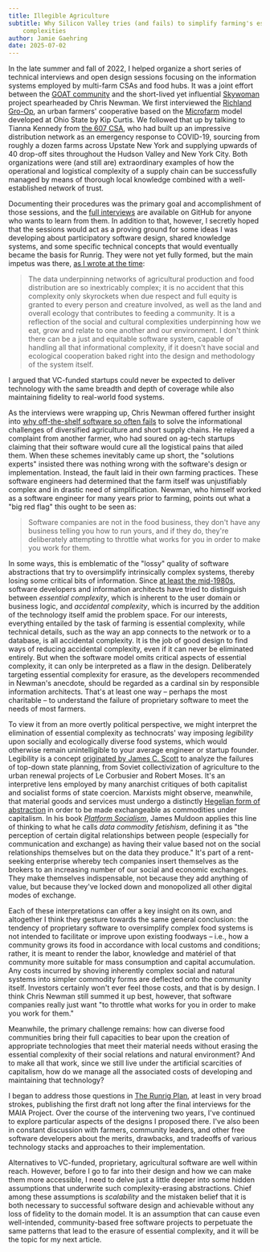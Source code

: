 ```yaml
---
title: Illegible Agriculture
subtitle: Why Silicon Valley tries (and fails) to simplify farming's essential
    complexities
author: Jamie Gaehring
date: 2025-07-02
---
```


In the late summer and fall of 2022, I helped organize a short series of
technical interviews and open design sessions focusing on the information
systems employed by multi-farm CSAs and food hubs. It was a joint effort between
the [GOAT community] and the short-lived yet influential [Skywoman] project
spearheaded by Chris Newman. We first interviewed the [Richland Gro-Op], an
urban farmers' cooperative based on the [Microfarm] model developed at Ohio
State by Kip Curtis. We followed that up by talking to Tianna Kennedy from [the
607 CSA], who had built up an impressive distribution network as an emergency
response to COVID-19, sourcing from roughly a dozen farms across Upstate New
York and supplying upwards of 40 drop-off sites throughout the Hudson Valley and
New York City. Both organizations were (and still are) extraordinary examples of
how the operational and logistical complexity of a supply chain can be
successfully managed by means of thorough local knowledge combined with a
well-established network of trust.

Documenting their procedures was the primary goal and accomplishment of those
sessions, and the [full interviews] are available on GitHub for anyone who wants
to learn from them. In addition to that, however, I secretly hoped that the
sessions would act as a proving ground for some ideas I was developing about
participatory software design, shared knowledge systems, and some specific
technical concepts that would eventually became the basis for Runrig. They were
not yet fully formed, but the main impetus was there, [as I wrote at the time]:

> The data underpinning networks of agricultural production and food
> distribution are so inextricably complex; it is no accident that this
> complexity only skyrockets when due respect and full equity is granted to
> every person and creature involved, as well as the land and overall ecology
> that contributes to feeding a community. It is a reflection of the social and
> cultural complexities underpinning how we eat, grow and relate to one another
> and our environment. I don't think there can be a just and equitable software
> system, capable of handling all that informational complexity, if it doesn't
> have social and ecological cooperation baked right into the design and
> methodology of the system itself.

I argued that VC-funded startups could never be expected to deliver technology
with the same breadth and depth of coverage while also maintaining fidelity to
real-world food systems.

As the interviews were wrapping up, Chris Newman offered further insight into
[why off-the-shelf software so often fails] to solve the informational
challenges of diversified agriculture and short supply chains. He relayed a
complaint from another farmer, who had soured on ag-tech startups claiming that
their software would cure all the logistical pains that ailed them. When these
schemes inevitably came up short, the "solutions experts" insisted there was
nothing wrong with the software's design or implementation. Instead, the fault
laid in their own farming practices. These software engineers had determined
that the farm itself was unjustifiably complex and in drastic need of
simplification. Newman, who himself worked as a software engineer for many years
prior to farming, points out what a "big red flag" this ought to be seen as:

> Software companies are not in the food business, they don't have any business
> telling you how to run yours, and if they do, they're deliberately attempting
> to throttle what works for you in order to make you work for them.

In some ways, this is emblematic of the "lossy" quality of software abstractions
that try to oversimplify intrinsically complex systems, thereby losing some
critical bits of information. Since [at least the mid-1980s], software
developers and information architects have tried to distinguish between
_essential complexity_, which is inherent to the user domain or business logic,
and _accidental complexity_, which is incurred by the addition of the technology
itself amid the problem space. For our interests, everything entailed by the
task of farming is essential complexity, while technical details, such as the
way an app connects to the network or to a database, is all accidental
complexity. It is the job of good design to find ways of reducing accidental
complexity, even if it can never be eliminated entirely. But when the software
model omits critical aspects of essential complexity, it can only be interpreted
as a flaw in the design. Deliberately targeting essential complexity for
erasure, as the developers recommended in Newman's anecdote, should be regarded
as a cardinal sin by responsible information architects. That's at least one way
– perhaps the most charitable – to understand the failure of proprietary
software to meet the needs of most farmers.

To view it from an more overtly political perspective, we might interpret the
elimination of essential complexity as technocrats' way imposing _legibility_
upon socially and ecologically diverse food systems, which would otherwise
remain unintelligible to your average engineer or startup founder. Legibility is
a concept [originated by James C. Scott] to analyze the failures of top-down
state planning, from Soviet collectivization of agriculture to the urban renewal
projects of Le Corbusier and Robert Moses. It's an interpretive lens employed by
many anarchist critiques of both capitalist and socialist forms of state
coercion. Marxists might observe, meanwhile, that material goods and services
must undergo a distinctly [Hegelian form of abstraction] in order to be made
exchangeable as commodities under capitalism. In his book [_Platform
Socialism_], James Muldoon applies this line of thinking to what he calls _data
commodity fetishism_, defining it as "the perception of certain digital
relationships between people (especially for communication and exchange) as
having their value based not on the social relationships themselves but on the
data they produce." It's part of a rent-seeking enterprise whereby tech
companies insert themselves as the brokers to an increasing number of our social
and economic exchanges. They make themselves indispensable, not because they add
anything of value, but because they've locked down and monopolized all other
digital modes of exchange.

Each of these interpretations can offer a key insight on its own, and altogether
I think they gesture towards the same general conclusion: the tendency of
proprietary software to oversimplify complex food systems is not intended to
facilitate or improve upon existing foodways – i.e., how a community grows its
food in accordance with local customs and conditions; rather, it is meant to
render the labor, knowledge and matériel of that community more suitable for
mass consumption and capital accumulation. Any costs incurred by shoving
inherently complex social and natural systems into simpler commodity forms are
deflected onto the community itself. Investors certainly won't ever feel those
costs, and that is by design. I think Chris Newman still summed it up best,
however, that software companies really just want "to throttle what works for
you in order to make you work for them."

Meanwhile, the primary challenge remains: how can diverse food communities bring
their full capacities to bear upon the creation of appropriate technologies that
meet their material needs without erasing the essential complexity of their
social relations and natural environment? And to make all that work, since we
still live under the artificial scarcities of capitalism, how do we manage all
the associated costs of developing and maintaining that technology?

I began to address those questions in [The Runrig Plan], at least in very broad
strokes, publishing the first draft not long after the final interviews for the
MAIA Project. Over the course of the intervening two years, I've continued to
explore particular aspects of the designs I proposed there. I've also been in
constant discussion with farmers, community leaders, and other free software
developers about the merits, drawbacks, and tradeoffs of various technology
stacks and approaches to their implementation.

Alternatives to VC-funded, proprietary, agricultural software are well within
reach. However, before I go to far into their design and how we can make them
more accessible, I need to delve just a little deeper into some hidden
assumptions that underwrite such complexity-erasing abstractions. Chief among
these assumptions is _scalability_ and the mistaken belief that it is both
necessary to successful software design and achievable without any loss of
fidelity to the domain model. It is an assumption that can cause even
well-intended, community-based free software projects to perpetuate the same
patterns that lead to the erasure of essential complexity, and it will be the
topic for my next article.


[GOAT community]: https://goatech.org/
[Skywoman]:
    https://rvamag.com/eatdrink/goodeats/from-tech-to-independent-farming-chris-newman-of-sylvanaqua-farms-and-his-journey-to-food-sovereignty-and-advocacy.html
[Richland Gro-Op]: https://richlandgro-op.com/
[the 607 CSA]: https://www.the607csa.com/
[Microfarm]:
    https://osumarion.osu.edu/alumni-initiatives/initiatives/microfarm.html
[as I wrote at the time]: https://jgaehring.com/blog/platform-coop
[full interviews]:
    https://github.com/skywoman/multifarm-aggregation-info-arch#technical-interviews--open-design-sessions
[why off-the-shelf software so often fails]:
    https://web.archive.org/web/20240303180714/https://www.skywoman.community/post/choosing-software-the-case-for-using-erp-crm-scm-to-scale-farms
[at least the mid-1980s]: https://en.wikipedia.org/wiki/No_Silver_Bullet
[originated by James C. Scott]:
    https://theanarchistlibrary.org/library/james-c-scott-seeing-like-a-state
[Hegelian form of abstraction]:
    https://www.marxists.org/archive/marx/works/1857/grundrisse/ch01.htm#loc3
[_Platform Socialism_]:
    https://www.techwontsave.us/episode/97_envisioning_platform_socialism_w_james_muldoon
[The Runrig Plan]: /posts/the-runrig-plan-for-socio-ecological-design
